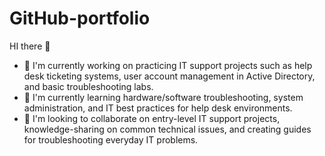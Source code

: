 # GitHub-portfolio

HI there 👋

- 🔭 I'm currently working on practicing IT support projects such as help desk ticketing systems, user account management in Active Directory, and basic troubleshooting labs.
- 🌱 I'm currently learning hardware/software troubleshooting, system administration, and IT best practices for help desk environments.
- 👭 I'm looking to collaborate on entry-level IT support projects, knowledge-sharing on common technical issues, and creating guides for troubleshooting everyday IT problems.
